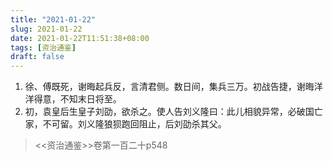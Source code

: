 ```yaml
---
title: "2021-01-22"
slug: 2021-01-22
date: 2021-01-22T11:51:38+08:00
tags: [资治通鉴]
draft: false
---
```


1. 徐、傅既死，谢晦起兵反，言清君侧。数日间，集兵三万。初战告捷，谢晦洋洋得意，不知末日将至。
2. 初，袁皇后生皇子刘劭，欲杀之。使人告刘义隆曰：此儿相貌异常，必破国亡家，不可留。刘义隆狼狈跑回阻止，后刘劭杀其父。
> <<资治通鉴>>卷第一百二十p548
